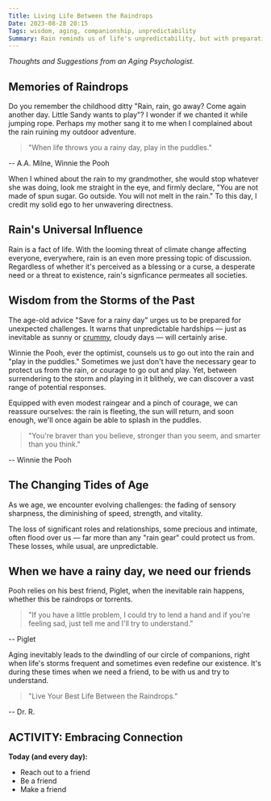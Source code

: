 ```yaml
---
Title: Living Life Between the Raindrops
Date: 2023-08-28 20:15
Tags: wisdom, aging, companionship, unpredictability
Summary: Rain reminds us of life's unpredictability, but with preparation and companionship, we can find joy between the challenges and embrace each moment.
---
```


_Thoughts and Suggestions from an Aging Psychologist._

## Memories of Raindrops

Do you remember the childhood ditty "Rain, rain, go away? Come again another day. Little Sandy wants to play"? I wonder if we chanted it while jumping rope. Perhaps my mother sang it to me when I complained about the rain ruining my outdoor adventure.

> "When life throws you a rainy day, play in the puddles."

-- A.A. Milne, Winnie the Pooh

When I whined about the rain to my grandmother, she would stop whatever she was doing, look me straight in the eye, and firmly declare, "You are not made of spun sugar. Go outside. You will not melt in the rain." To this day, I credit my solid ego to her unwavering directness.

## Rain's Universal Influence

Rain is a fact of life. With the looming threat of climate change affecting everyone, everywhere, rain is an even more pressing topic of discussion. Regardless of whether it's perceived as a blessing or a curse, a desperate need or a threat to existence, rain's signficance permeates all societies.

## Wisdom from the Storms of the Past

The age-old advice "Save for a rainy day" urges us to be prepared for unexpected challenges. It warns that unpredictable hardships — just as inevitable as sunny or [crummy]({filename}the_crummy_day_toolkit.md), cloudy days — will certainly arise.

Winnie the Pooh, ever the optimist, counsels us to go out into the rain and "play in the puddles." Sometimes we just don't have the necessary gear to protect us from the rain, or courage to go out and play. Yet, between surrendering to the storm and playing in it blithely, we can discover a vast range of potential responses.

Equipped with even modest raingear and a pinch of courage, we can reassure ourselves: the rain is fleeting, the sun will return, and soon enough, we'll once again be able to splash in the puddles.

> "You're braver than you believe, stronger than you seem, and smarter than you think."

-- Winnie the Pooh

## The Changing Tides of Age

As we age, we encounter evolving challenges: the fading of sensory sharpness, the diminishing of speed, strength, and vitality.

The loss of significant roles and relationships, some precious and intimate, often flood over us — far more than any "rain gear" could protect us from. These losses, while usual, are unpredictable.

## When we have a rainy day, we need our friends

Pooh relies on his best friend, Piglet, when the inevitable rain happens, whether this be raindrops or torrents.

> "If you have a little problem, I could try to lend a hand and if you're feeling sad, just tell me and I'll try to understand."

-- Piglet

Aging inevitably leads to the dwindling of our circle of companions, right when life's storms frequent and sometimes even redefine our existence. It's during these times when we need a friend, to be with us and try to understand.

> "Live Your Best Life Between the Raindrops."

-- Dr. R.

## ACTIVITY: Embracing Connection

**Today (and every day):**

- Reach out to a friend
- Be a friend
- Make a friend
